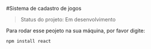 #Sistema de cadastro de jogos

> Status do projeto: Em desenvolvimento

Para rodar esse peojeto na sua máquina, por favor digite:

```
npm install react
```
